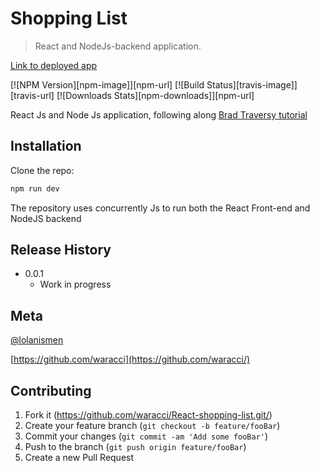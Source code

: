 # Shopping List
> React and NodeJs-backend application.

[Link to deployed app](https://react-node-shopping-list.herokuapp.com/)

[![NPM Version][npm-image]][npm-url]
[![Build Status][travis-image]][travis-url]
[![Downloads Stats][npm-downloads]][npm-url]

React Js and Node Js application, following along [Brad Traversy tutorial](https://www.youtube.com/watch?v=PBTYxXADG_k)

## Installation

Clone the repo:

```sh
npm run dev
```
The repository uses concurrently Js to run both the React Front-end and NodeJS backend

## Release History

* 0.0.1
    * Work in progress

## Meta

[@lolanismen](https://twitter.com/lolanismen)


[https://github.com/waracci](https://github.com/waracci/)

## Contributing

1. Fork it (<https://github.com/waracci/React-shopping-list.git/>)
2. Create your feature branch (`git checkout -b feature/fooBar`)
3. Commit your changes (`git commit -am 'Add some fooBar'`)
4. Push to the branch (`git push origin feature/fooBar`)
5. Create a new Pull Request

